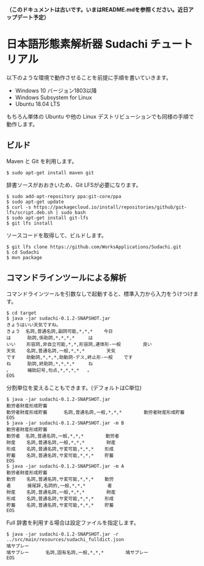 **（このドキュメントは古いです。いまはREADME.mdを参照ください。近日アップデート予定）**


# 日本語形態素解析器 Sudachi チュートリアル

以下のような環境で動作させることを前提に手順を書いていきます。

- Windows 10 バージョン1803以降
- Windows Subsystem for Linux
- Ubuntu 18.04 LTS

もちろん単体の Ubuntu や他の Linux デストリビューションでも同様の手順で動作します。


## ビルド

Maven と Git を利用します。

```
$ sudo apt-get install maven git
```

辞書ソースがおおきいため、Git LFSが必要になります。 

```
$ sudo add-apt-repository ppa:git-core/ppa
$ sudo apt-get update
$ curl -s https://packagecloud.io/install/repositories/github/git-lfs/script.deb.sh | sudo bash
$ sudo apt-get install git-lfs
$ git lfs install
```

ソースコードを取得して、ビルドします。 

```
$ git lfs clone https://github.com/WorksApplications/Sudachi.git
$ cd Sudachi
$ mvn package
```

## コマンドラインツールによる解析
コマンドラインツールを引数なしで起動すると、標準入力から入力をうけつけます。 

```
$ cd target
$ java -jar sudachi-0.1.2-SNAPSHOT.jar
きょうはいい天気ですね。
きょう  名詞,普通名詞,副詞可能,*,*,*    今日
は      助詞,係助詞,*,*,*,*     は
いい    形容詞,非自立可能,*,*,形容詞,連体形-一般        良い
天気    名詞,普通名詞,一般,*,*,*        天気
です    助動詞,*,*,*,助動詞-デス,終止形-一般    です
ね      助詞,終助詞,*,*,*,*     ね
。      補助記号,句点,*,*,*,*   。
EOS
```

分割単位を変えることもできます。(デフォルトはC単位) 

```
$ java -jar sudachi-0.1.2-SNAPSHOT.jar
勤労者財産形成貯蓄
勤労者財産形成貯蓄      名詞,普通名詞,一般,*,*,*        勤労者財産形成貯蓄
EOS
$ java -jar sudachi-0.1.2-SNAPSHOT.jar -m B
勤労者財産形成貯蓄
勤労者  名詞,普通名詞,一般,*,*,*        勤労者
財産    名詞,普通名詞,一般,*,*,*        財産
形成    名詞,普通名詞,サ変可能,*,*,*    形成
貯蓄    名詞,普通名詞,サ変可能,*,*,*    貯蓄
EOS
$ java -jar sudachi-0.1.2-SNAPSHOT.jar -m A
勤労者財産形成貯蓄
勤労    名詞,普通名詞,サ変可能,*,*,*    勤労
者      接尾辞,名詞的,一般,*,*,*        者
財産    名詞,普通名詞,一般,*,*,*        財産
形成    名詞,普通名詞,サ変可能,*,*,*    形成
貯蓄    名詞,普通名詞,サ変可能,*,*,*    貯蓄
EOS
```

Full 辞書を利用する場合は設定ファイルを指定します。 

```
$ java -jar sudachi-0.1.2-SNAPSHOT.jar -r ../src/main/resources/sudachi_fulldict.json
鳩サブレー
鳩サブレー      名詞,固有名詞,一般,*,*,*        鳩サブレー
EOS
```
